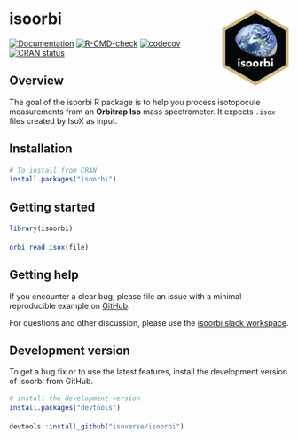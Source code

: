 # isoorbi <a href='https://isoorbi.isoverse.org/'> <img src="inst/www/logo.png" align="right" height="138" /> </a>

<!-- badges: start -->
  [![Documentation](https://img.shields.io/badge/docs-online-green.svg)](https://isoorbi.isoverse.org/)
  [![R-CMD-check](https://github.com/isoverse/isoorbi/workflows/R-CMD-check/badge.svg)](https://github.com/isoverse/isoorbi/actions)
  [![codecov](https://codecov.io/gh/isoverse/isoorbi/branch/main/graph/badge.svg?token=SN0YDIJ6Y6)](https://app.codecov.io/gh/isoverse/isoorbi)
[![CRAN status](https://www.r-pkg.org/badges/version/isoorbi)](https://CRAN.R-project.org/package=isoorbi)
<!-- badges: end -->

## Overview

The goal of the isoorbi R package is to help you process isotopocule measurements from an **Orbitrap Iso** mass spectrometer. It expects <code>.isox</code> files created by IsoX as input.

## Installation

``` r
# To install from CRAN
install.packages("isoorbi")
```

## Getting started

``` r
library(isoorbi)

orbi_read_isox(file)
```

## Getting help

If you encounter a clear bug, please file an issue with a minimal reproducible example on [GitHub](https://github.com/isoverse/isoorbi/issues). 

For questions and other discussion, please use the [isoorbi slack workspace](https://isoorbi.slack.com).

## Development version

To get a bug fix or to use the latest features, install the development version of isoorbi from GitHub.

``` r
# install the development version 
install.packages("devtools")

devtools::install_github("isoverse/isoorbi")
```
